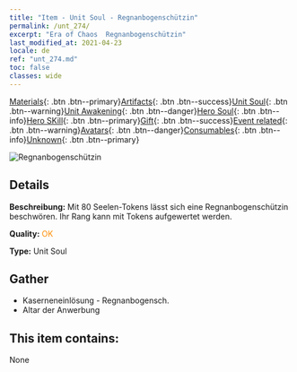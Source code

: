 ```yaml
---
title: "Item - Unit Soul - Regnanbogenschützin"
permalink: /unt_274/
excerpt: "Era of Chaos  Regnanbogenschützin"
last_modified_at: 2021-04-23
locale: de
ref: "unt_274.md"
toc: false
classes: wide
---
```

 [Materials](/ItemsDE/){: .btn .btn--primary}[Artifacts](/ItemsDE/Artifacts/){: .btn .btn--success}[Unit Soul](/ItemsDE/UnitSoul/){: .btn .btn--warning}[Unit Awakening](/ItemsDE/UnitAwakening/){: .btn .btn--danger}[Hero Soul](/ItemsDE/HeroSoul/){: .btn .btn--info}[Hero SKill](/ItemsDE/HeroSkill/){: .btn .btn--primary}[Gift](/ItemsDE/Gift/){: .btn .btn--success}[Event related](/ItemsDE/Events/){: .btn .btn--warning}[Avatars](/ItemsDE/Avatars/){: .btn .btn--danger}[Consumables](/ItemsDE/Consumables/){: .btn .btn--info}[Unknown](/ItemsDE/Unknown/){: .btn .btn--primary}

 ![Regnanbogenschützin](/images/u/ti_ruigenanushou.jpg)

## Details
 **Beschreibung:** Mit 80 Seelen-Tokens lässt sich eine Regnanbogenschützin beschwören. Ihr Rang kann mit Tokens aufgewertet werden.

 **Quality:** <span style="color: #FF8C00">OK</span>

 **Type:** Unit Soul

## Gather

*    Kaserneneinlösung - Regnanbogensch. 
*    Altar der Anwerbung 

## This item contains:

  None

